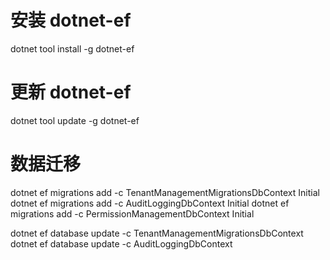 ﻿# 安装 dotnet-ef
dotnet tool install -g dotnet-ef

# 更新 dotnet-ef
dotnet tool update -g dotnet-ef

# 数据迁移
dotnet ef migrations add -c TenantManagementMigrationsDbContext Initial
dotnet ef migrations add -c AuditLoggingDbContext Initial
dotnet ef migrations add -c PermissionManagementDbContext Initial

dotnet ef database update -c TenantManagementMigrationsDbContext
dotnet ef database update -c AuditLoggingDbContext
